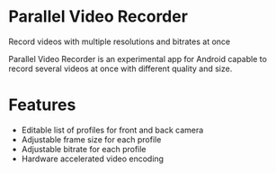 # Parallel Video Recorder  
Record videos with multiple resolutions and bitrates at once
    
Parallel Video Recorder is an experimental app for Android capable to record several videos at once with different quality and size.  

# Features

- Editable list of profiles for front and back camera  
- Adjustable frame size for each profile  
- Adjustable bitrate for each profile  
- Hardware accelerated video encoding  
  
  